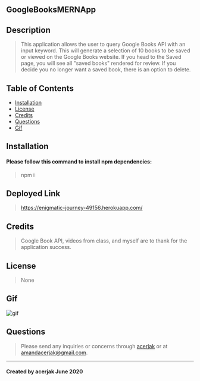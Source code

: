 ## GoogleBooksMERNApp
## Description
> This application allows the user to query Google Books API with an input keyword. This will generate a selection of 10 books to be saved or viewed on the Google Books website. If you head to the Saved page, you will see all "saved books" rendered for review. If you decide you no longer want a saved book, there is an option to delete.
## Table of Contents
* [Installation](#installation)
* [License](#license)
* [Credits](#credits)
* [Questions](#questions)
* [Gif](#gif)
## Installation
#### Please follow this command to install npm dependencies:
> npm i
## Deployed Link
> https://enigmatic-journey-49156.herokuapp.com/
## Credits
> Google Book API, videos from class, and myself are to thank for the application success.
## License
> None
## Gif
![gif](/gif/googleBooksGif.gif "gif")
## Questions
> Please send any inquiries or concerns through [acerjak](https://api.github.com/users/acerjak "GitHub Profile") or at amandacerjak@gmail.com.
***
#### Created by acerjak June 2020
 
